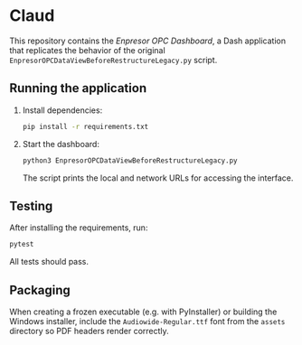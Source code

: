 # Claud

This repository contains the *Enpresor OPC Dashboard*, a Dash application that replicates the behavior of the original `EnpresorOPCDataViewBeforeRestructureLegacy.py` script.

## Running the application
1. Install dependencies:
   ```bash
   pip install -r requirements.txt
   ```
2. Start the dashboard:
   ```bash
   python3 EnpresorOPCDataViewBeforeRestructureLegacy.py
   ```
   The script prints the local and network URLs for accessing the interface.

## Testing
After installing the requirements, run:
```bash
pytest
```
All tests should pass.

## Packaging
When creating a frozen executable (e.g. with PyInstaller) or building the Windows installer, include the `Audiowide-Regular.ttf` font from the `assets` directory so PDF headers render correctly.
